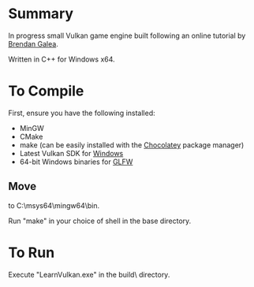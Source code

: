 # Summary
In progress small Vulkan game engine built following an online tutorial by [Brendan Galea](https://www.youtube.com/watch?v=lr93-_cC8v4).

Written in C++ for Windows x64.

# To Compile
First, ensure you have the following installed:
- MinGW
- CMake
- make (can be easily installed with the [Chocolatey](https://chocolatey.org/install) package manager)
- Latest Vulkan SDK for [Windows](https://vulkan.lunarg.com/sdk/home#windows)
- 64-bit Windows binaries for [GLFW](https://www.glfw.org/download.html)

Move
-
to C:\msys64\mingw64\bin.

Run "make" in your choice of shell in the base directory.

# To Run
Execute "LearnVulkan.exe" in the build\ directory.
